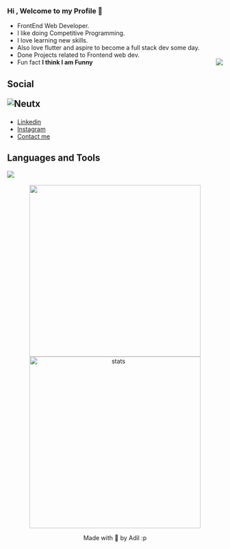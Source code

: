 ### Hi , Welcome to my Profile 👋

- FrontEnd Web Developer.
- I like doing Competitive Programming.
- I love learning new skills.
- Also love flutter and aspire to become a full stack dev some day.
- Done Projects related to Frontend web dev.
- Fun fact **I think I am Funny**
<img src = "https://questfox.files.wordpress.com/2020/07/taphere.gif?w=200"  align = "right"> </img>

## Social <p> <img src="https://komarev.com/ghpvc/?username=Neutx&label=Profile%20views&color=0e75b6&style=flat" alt="Neutx" /> </p>
- [Linkedin](https://www.linkedin.com/in/adilparwez28/)
- [Instagram](https://www.instagram.com/adil_parwez_28/)
- [Contact me](mailto:dlprwz@gmail.com?subject=Hey%20Adil&body=Hi%20there)


## Languages and Tools



<img src="https://skillicons.dev/icons?i=html,css,js,flutter,dart,github,vscode,androidstudio,python,c,react,firebase,mongodb,googlecloud" >




</br>

</br>

<div align='center' width="6rem">
    <img   width="400px" src="https://github-readme-stats.vercel.app/api?username=Neutx&theme=jolly&show_icons=true"/>
    <img  width="400px" src="https://github-readme-streak-stats.herokuapp.com?user=Neutx&theme=jolly&border_radius=5" alt= "stats"/>
</div>
<!-- 
![Github Stats](https://github-readme-stats.vercel.app/api?username=Neutx&theme=radical&show_icons=true&count_private=true&include_all_commits=true) -->
<!-- <hr>
<img  src="http://github-readme-streak-stats.herokuapp.com/?user=Neutx&theme=dark" />
 -->


 <p align = "center" > Made with 🤍 by Adil :p </p>

